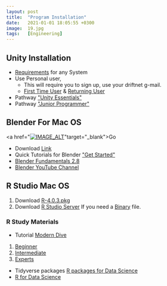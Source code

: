```yaml
---
layout: post
title:  "Program Installation"
date:   2021-01-01 18:05:55 +0300
image:  19.jpg
tags:   [Engineering]
---
```

## Unity Installation
- [Requirements](https://docs.unity3d.com/Manual/system-requirements.html) for any System
- Use Personal user,
  - This will require you to sign up, use your driftnet g-mail.
  - [First Time User](https://store.unity.com/download-nuo) & [Returning User](https://store.unity.com/download?ref=personal)
- Pathway ["Unity Essentials"](https://learn.unity.com/pathway/unity-essentials/?tab=skills)
- Pathway ["Junior Programmer"](https://learn.unity.com/pathway/junior-programmer/?tab=pathway_map)

## Blender For Mac OS
<a href="[![IMAGE_ALT](https://img.youtube.com/vi/ZbvTS1pmN0s/0.jpg)](https://www.youtube.com/watch?v=ZbvTS1pmN0s)"target="_blank">Go</a>
- Download [Link](https://www.blender.org/)
- Quick Tutorials for Blender ["Get Started"](https://cloud.blender.org/training/)
- [Blender Fundamentals 2.8](https://youtube.com/playlist?list=PLa1F2ddGya_-UvuAqHAksYnB0qL9yWDO6)
- [Blender YouTube Channel](https://www.youtube.com/user/BlenderFoundation)


## R Studio Mac OS
1. Download [R-4.0.3.pkg](https://cran.r-project.org/bin/macosx/R-4.0.3.pkg)
2. Download [R Studio Server](https://rstudio.com/products/rstudio/download-server/)
If you need a [Binary](https://cran.r-project.org/bin/macosx/) file.

### R Study Materials
- Tutorial [Modern Dive](https://moderndive.netlify.app/1-getting-started.html)
1. [Beginner](https://education.rstudio.com/learn/beginner/)
2. [Intermediate](https://education.rstudio.com/learn/intermediate/)
3. [Experts](https://education.rstudio.com/learn/expert/)
- Tidyverse packages [R packages for Data Science](https://www.tidyverse.org/)
- [R for Data Science](https://r4ds.had.co.nz/index.html)


[jekyll-docs]: https://jekyllrb.com/docs/home
[jekyll-gh]:   https://github.com/jekyll/jekyll
[jekyll-talk]: https://talk.jekyllrb.com/
